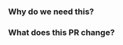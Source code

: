 ### Why do we need this?
<!-- A written summary with links to extra information (Intercom conversation, Clubhouse ticket, Slack thread etc) -->

### What does this PR change?
<!-- Ideally PRs should implement one thing only. If this does more than one thing, consider breaking it down into a few PRs. -->
